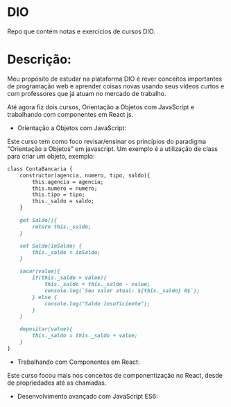 # DIO

Repo que contém notas e exercícios de cursos DIO.

# Descrição:

Meu propósito de estudar na plataforma DIO é rever conceitos importantes de programação web e aprender coisas novas usando seus vídeos curtos e com professores que já atuam no mercado de trabalho.

Até agora fiz dois cursos, Orientação a Objetos com JavaScript e trabalhando com componentes em React js.

* Orientação a Objetos com JavaScript:

Este curso tem como foco revisar/ensinar os princípios do paradigma "Orientação a Objetos" em javascript.
Um exemplo é a utilização de class para criar um objeto, exemplo:

```markdown
class ContaBancaria {
    constructor(agencia, numero, tipo, saldo){
        this.agencia = agencia;
        this.numero = numero;
        this.tipo = tipo; 
        this._saldo = saldo;
    }

    get Saldo(){
        return this._saldo;
    }

    set Saldo(inSaldo) {
        this._saldo = inSaldo;
    }

    sacar(value){
        if(this._saldo > value){
            this._saldo = this._saldo - value;
            console.log(`Seu valor atual: ${this._saldo} R$`);
        } else {
            console.log("Saldo insuficiente");
        }
    }

    depositar(value){
        this._saldo = this._saldo + value;
    }
}
```

* Trabalhando com Componentes em React:

Este curso focou mais nos conceitos de componentização no React, desde de propriedades até as chamadas.

* Desenvolvimento avançado com JavaScript ES6: